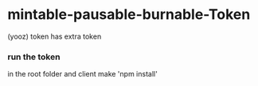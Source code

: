 # mintable-pausable-burnable-Token
(yooz) token has extra token 

### run the token

in the root folder and client  make 
'npm install'

